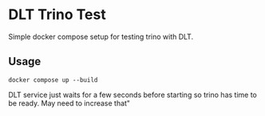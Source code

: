 # DLT Trino Test

Simple docker compose setup for testing trino with DLT.

## Usage
`docker compose up --build`

DLT service just waits for a few seconds before starting so trino has time to be ready. May need to increase that"
